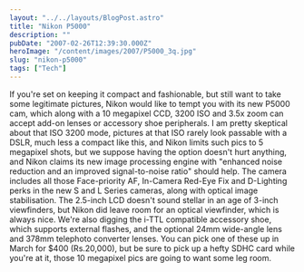 ```yaml
---
layout: "../../layouts/BlogPost.astro"
title: "Nikon P5000"
description: ""
pubDate: "2007-02-26T12:39:30.000Z"
heroImage: "/content/images/2007/P5000_3q.jpg"
slug: "nikon-p5000"
tags: ["Tech"]
---
```


If you're set on keeping it compact and fashionable, but still want to take some legitimate pictures, Nikon would like to tempt you with its new P5000 cam, which along with a 10 megapixel CCD, 3200 ISO and 3.5x zoom can accept add-on lenses or accessory shoe peripherals. I am pretty skeptical about that ISO 3200 mode, pictures at that ISO rarely look passable with a DSLR, much less a compact like this, and Nikon limits such pics to 5 megapixel shots, but we suppose having the option doesn't hurt anything, and Nikon claims its new image processing engine with "enhanced noise reduction and an improved signal-to-noise ratio" should help. The camera includes all those Face-priority AF, In-Camera Red-Eye Fix and D-Lighting perks in the new S and L Series cameras, along with optical image stabilisation. The 2.5-inch LCD doesn't sound stellar in an age of 3-inch viewfinders, but Nikon did leave room for an optical viewfinder, which is always nice. We're also digging the i-TTL compatible accessory shoe, which supports external flashes, and the optional 24mm wide-angle lens and 378mm telephoto converter lenses. You can pick one of these up in March for $400 (Rs.20,000), but be sure to pick up a hefty SDHC card while you're at it, those 10 megapixel pics are going to want some leg room.

